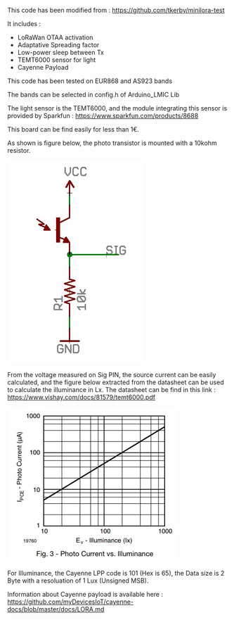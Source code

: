 This code has been modified from : https://github.com/tkerby/minilora-test

It includes :

* LoRaWan OTAA activation
* Adaptative Spreading factor
* Low-power sleep between Tx 
* TEMT6000 sensor for light
* Cayenne Payload

This code has been tested on EUR868 and AS923 bands

The bands can be selected in config.h of Arduino_LMIC Lib

The light sensor is the TEMT6000, and the module integrating this sensor is provided by Sparkfun : https://www.sparkfun.com/products/8688

This board can be find easily for less than 1€.

As shown is figure below, the photo transistor is mounted with a 10kohm resistor.

<img src="https://github.com/FabienFerrero/UCA_Board/blob/master/documents/pictures/TEMT6000_sch.png">


From the voltage measured on Sig PIN, the source current can be easily calculated, and the figure below extracted from the datasheet can be used to calculate the illuminance in Lx.
The datasheet can be find in this link : https://www.vishay.com/docs/81579/temt6000.pdf


<img src="https://github.com/FabienFerrero/UCA_Board/blob/master/documents/pictures/TEMT6000_lx.jpg">

For Illuminance, the Cayenne LPP code is 101 (Hex is 65), the Data size is 2 Byte with a resoluation of 1 Lux (Unsigned MSB).

Information about Cayenne payload is available here : https://github.com/myDevicesIoT/cayenne-docs/blob/master/docs/LORA.md




